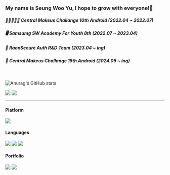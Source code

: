### My name is Seung Woo Yu, I hope to grow with everyone!🎉

##### 🧑🏻‍🤝‍🧑🏻 Central Makeus Challange 10th Android (2022.04 ~ 2022.07)
##### 🖥️ Samsumg SW Academy For Youth 8th (2022.07 ~ 2023.04)
##### 🔐 RaonSecure Auth R&D Team (2023.04 ~ ing)
##### 🛴 Central Makeus Challange 15th Android (2024.05 ~ ing)
</br>

![Anurag's GitHub stats](https://github-readme-stats.vercel.app/api?username=RyuSw-cs&&show_icons=true&theme=vue)
<p>
  <a href="https://moonbari.tistory.com/" target="_blank"><img src="https://img.shields.io/badge/Blog-383733?style=flat-square&logo=Storyblok&logoColor=white"/></a>
  <a href="mailto:rsw1452@gmail.com" target="_blank"><img src="https://img.shields.io/badge/rsw1452@gmail.com-EA4335?style=flat-square&logo=google&logoColor=white"/></a>
</p>


</b>


<hr>

#### Platform 
<p>
  <img src="https://img.shields.io/badge/Android-3DDC84?style=flat-square&logo=Android&logoColor=white"/>
</p>

#### Languages
<p>
  <img src="https://img.shields.io/badge/Java-007396?style=flat-square&logo=Java&logoColor=white"/>
  <img src="https://img.shields.io/badge/Kotlin-0095D5?style=flat-square&logo=Kotlin&logoColor=white"/> 
  <img src="https://img.shields.io/badge/C%23-11B48A?style=flat-square&logo=C Sharp&logoColor=white&color=67217A"/></a>
</p>
</b>

#### Portfolio
<p>
  <a href="https://various-event-01c.notion.site/ce0f1f4cd05347f097533f891d36d57a" target="_blank"><img src="https://img.shields.io/badge/Portfolio-383733?style=flat-square&logo=Storybook&logoColor=white"/></a>
  <a href="https://various-event-01c.notion.site/1df709db9afe443ab0b92532e6896a66?pvs=4" target="_blank"><img src="https://img.shields.io/badge/Study-34A853?style=flat-square&logo=Android&logoColor=white"/></a>
</p>
</b>

